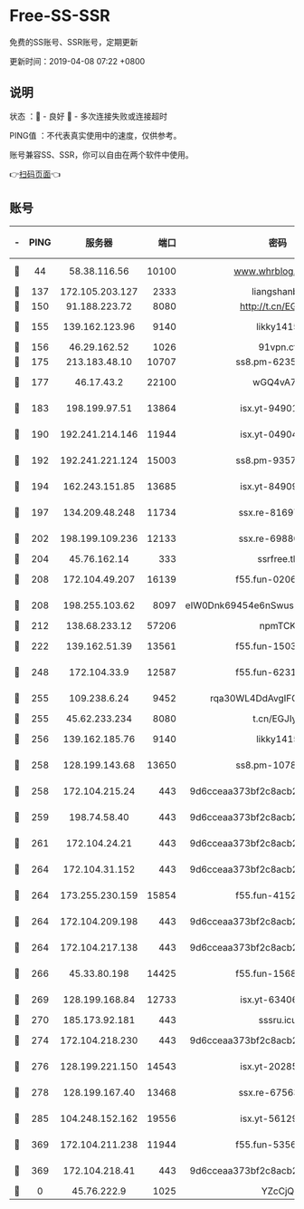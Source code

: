 # Free-SS-SSR

免费的SS账号、SSR账号，定期更新

更新时间：2019-04-08 07:22 +0800

## 说明

状态     ：🙂 - 良好 🙁 - 多次连接失败或连接超时

PING值   ：不代表真实使用中的速度，仅供参考。

账号兼容SS、SSR，你可以自由在两个软件中使用。

👉[扫码页面](https://liesauer.github.io/Free-SS-SSR/)👈

## 账号

|-|PING|服务器|端口|密码|加密方式|区域|
|:----:|:----:|:-----:|-----:|:----:|:----:|:----:|
|🙂|44|58.38.116.56|10100|www.whrblog.online|aes-256-cfb|CN|
|🙂|137|172.105.203.127|2333|liangshanbo|chacha20|JP|
|🙂|150|91.188.223.72|8080|http://t.cn/EGJIyrl|rc4-md5|RU|
|🙂|155|139.162.123.96|9140|likky1415|aes-256-cfb|JP|
|🙂|156|46.29.162.52|1026|91vpn.cf|rc4-md5|RU|
|🙂|175|213.183.48.10|10707|ss8.pm-62353163|rc4-md5|RU|
|🙂|177|46.17.43.2|22100|wGQ4vA7D|aes-256-gcm|RU|
|🙂|183|198.199.97.51|13864|isx.yt-94901280|aes-256-cfb|US|
|🙂|190|192.241.214.146|11944|isx.yt-04904484|aes-256-cfb|US|
|🙂|192|192.241.221.124|15003|ss8.pm-93570423|aes-256-cfb|US|
|🙂|194|162.243.151.85|13685|isx.yt-84909187|aes-256-cfb|US|
|🙂|197|134.209.48.248|11734|ssx.re-81697761|aes-256-cfb|US|
|🙂|202|198.199.109.236|12133|ssx.re-69880169|aes-256-cfb|US|
|🙂|204|45.76.162.14|333|ssrfree.tk|rc4|SG|
|🙂|208|172.104.49.207|16139|f55.fun-02064603|aes-256-cfb|SG|
|🙂|208|198.255.103.62|8097|eIW0Dnk69454e6nSwuspv9DmS201tQ0D|aes-256-cfb|US|
|🙂|212|138.68.233.12|57206|npmTCK|rc4-md5|US|
|🙂|222|139.162.51.39|13561|f55.fun-15030529|aes-256-cfb|SG|
|🙂|248|172.104.33.9|12587|f55.fun-62319009|aes-256-cfb|SG|
|🙂|255|109.238.6.24|9452|rqa30WL4DdAvgIFG6Fs3znzTa|aes-256-cfb|FR|
|🙂|255|45.62.233.234|8080|t.cn/EGJIyrl|rc4-md5|CA|
|🙂|256|139.162.185.76|9140|likky1415|aes-256-cfb|DE|
|🙂|258|128.199.143.68|13650|ss8.pm-10789087|aes-256-cfb|SG|
|🙂|258|172.104.215.24|443|9d6cceaa373bf2c8acb22e60b6a58be6|aes-256-cfb|US|
|🙂|259|198.74.58.40|443|9d6cceaa373bf2c8acb22e60b6a58be6|aes-256-cfb|US|
|🙂|261|172.104.24.21|443|9d6cceaa373bf2c8acb22e60b6a58be6|aes-256-cfb|US|
|🙂|264|172.104.31.152|443|9d6cceaa373bf2c8acb22e60b6a58be6|aes-256-cfb|US|
|🙂|264|173.255.230.159|15854|f55.fun-41521636|aes-256-cfb|US|
|🙂|264|172.104.209.198|443|9d6cceaa373bf2c8acb22e60b6a58be6|aes-256-cfb|US|
|🙂|264|172.104.217.138|443|9d6cceaa373bf2c8acb22e60b6a58be6|aes-256-cfb|US|
|🙂|266|45.33.80.198|14425|f55.fun-15681985|aes-256-cfb|US|
|🙂|269|128.199.168.84|12733|isx.yt-63406033|aes-256-cfb|SG|
|🙂|270|185.173.92.181|443|sssru.icu|rc4-md5|RU|
|🙂|274|172.104.218.230|443|9d6cceaa373bf2c8acb22e60b6a58be6|aes-256-cfb|US|
|🙂|276|128.199.221.150|14543|isx.yt-20285065|aes-256-cfb|SG|
|🙂|278|128.199.167.40|13468|ssx.re-67563854|aes-256-cfb|SG|
|🙂|285|104.248.152.162|19556|isx.yt-56129369|aes-256-cfb|SG|
|🙂|369|172.104.211.238|11944|f55.fun-53560857|aes-256-cfb|US|
|🙂|369|172.104.218.41|443|9d6cceaa373bf2c8acb22e60b6a58be6|aes-256-cfb|US|
|🙁|0|45.76.222.9|1025|YZcCjQ|rc4-md5|JP|
